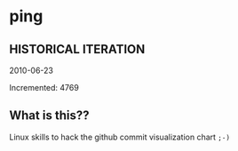 # ping

## HISTORICAL ITERATION
2010-06-23

Incremented: 4769

## What is this?? 
Linux skills to hack the github commit visualization chart `;-)`
